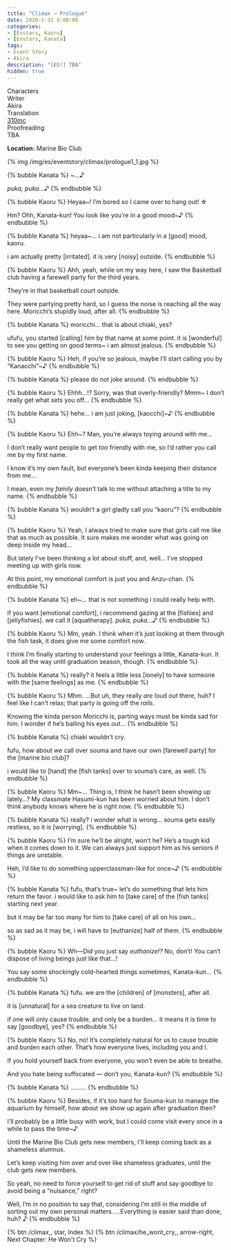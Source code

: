 ```yaml
---
title: "Climax – Prologue"
date: 2020-1-31 9:00:00
categories:
- [Enstars, Kaoru]
- [Enstars, Kanata]
tags:
- Event Story
- Akira
description: "[ES!] TBA"
hidden: true
---
```

<div class="three-wrapper" style="--storyColor:#965e7d;--storyColor-rgb:150,94,125;--storyColor-h:326.8;--storyColor-s: 23%;--storyColor-l:47.8%;">
    <div class="info-area">
        <div class="info">
            <div class="info-item characters">
                <div class="label">
                    Characters
                </div>
                <div class="value">
                <a href="/categories/Enstars/Kaoru" character="Kaoru"></a>
                <a href="/categories/Enstars/Kanata" character="Kanata"></a>
                </div>
            </div>
            <div class="info-item one">
                <div class="label">
                    Writer
                </div>
                <div class="value">
                    Akira
                </div>
            </div>
            <div class="info-item two">
                <div class="label">
                    Translation
                </div>
                <div class="value">
                    <a href="/about">310mc</a>
                </div>
            </div>
            <div class="info-item three">
                <div class="label">
                   Proofreading
                </div>
                <div class="value">
                    TBA
                </div>
            </div>
        </div>
    </div>
</div>

<!-- more -->

<div class="msr-location">
    <p><span><b>Location:</b> Marine Bio Club</span></p>
</div>

{% img /img/es/eventstory/climax/prologue1_1.jpg %}

{% bubble Kanata %}
~…♪

*puka, puka…♪*
{% endbubble %}

{% bubble Kaoru %}
Heyaa~! I’m bored so I came over to hang out! ☆

Hm? Ohh, Kanata-kun! You look like you’re in a good mood~♪
{% endbubble %}

{% bubble Kanata %}
heyaa~… i am not particularly in a [good] mood, kaoru.

i am actually pretty [irritated]. it is very [noisy] outside.
{% endbubble %}

{% bubble Kaoru %}
Ahh, yeah, while on my way here, I saw the Basketball club having a farewell party for the third years.

They’re in that basketball court outside.

They were partying pretty hard, so I guess the noise is reaching all the way here. Moricchi’s stupidly loud, after all.
{% endbubble %}

{% bubble Kanata %}
moricchi… that is about chiaki, yes?

ufufu, you started [calling] him by that name at some point. it is [wonderful] to see you getting on good terms~ i am almost jealous.
{% endbubble %}

{% bubble Kaoru %}
Heh, if you’re so jealous, maybe I’ll start calling you by “Kanacchi”~♪
{% endbubble %}

{% bubble Kanata %}
please do not joke around.
{% endbubble %}

{% bubble Kaoru %}
Ehhh…!? Sorry, was that overly-friendly? Mmm~ I don’t really get what sets you off…
{% endbubble %}

{% bubble Kanata %}
hehe… i am just joking, [kaocchi]~♪
{% endbubble %}

{% bubble Kaoru %}
Ehh~? Man, you’re always toying around with me…

I don’t really want people to get *too* friendly with me, so I’d rather you call me by my first name.

I know it’s my own fault, but everyone’s been kinda keeping their distance from me…

I mean, even my *family* doesn’t talk to me without attaching a title to my name.
{% endbubble %}

{% bubble Kanata %}
wouldn’t a girl gladly call you “kaoru”?
{% endbubble %}

{% bubble Kaoru %}
Yeah, I always tried to make sure that girls call me like that as much as possible. It sure makes me wonder what was going on deep inside my head…

But lately I’ve been thinking a lot about stuff, and, well… I’ve stopped meeting up with girls now.

At this point, my emotional comfort is just you and Anzu-chan.
{% endbubble %}

{% bubble Kanata %}
eh~… that is not something i could really help with.

if you want [emotional comfort], i recommend gazing at the [fishies] and [jellyfishies]. we call it [aquatherapy]. *puka, puka…♪*
{% endbubble %}

{% bubble Kaoru %}
Mm, yeah. I think when it’s just looking at them through the fish task, it does give me some comfort now.

I think I’m finally starting to understand your feelings a little, Kanata-kun. It took all the way until graduation season, though.
{% endbubble %}

{% bubble Kanata %}
really? it feels a little less [lonely] to have someone with the [same feelings] as me.
{% endbubble %}

{% bubble Kaoru %}
Mhm.  …But uh, they really <em>are</em> loud out there, huh? I feel like I can’t relax; that party is going off the *rails.*

Knowing the kinda person Moricchi is, parting ways must be kinda sad for him. I wonder if he’s balling his eyes out…
{% endbubble %}

{% bubble Kanata %}
chiaki wouldn’t cry.

fufu, how about we call over souma and have our own [farewell party] for the [marine bio club]?

i would like to [hand] the [fish tanks] over to souma’s care, as well.
{% endbubble %}

{% bubble Kaoru %}
Mm~… Thing is, I think he hasn’t been showing up lately…? My classmate Hasumi-kun has been worried about him. I don’t think anybody knows where he is right now.
{% endbubble %}

{% bubble Kanata %}
really? i wonder what is wrong… souma gets easily restless, so it is [worrying].
{% endbubble %}

{% bubble Kaoru %}
I’m sure he’ll be alright, won’t he? He’s a tough kid when it comes down to it. We can always just support him as his seniors if things are unstable.

Heh, I’d like to do something upperclassman-like for once~♪
{% endbubble %}

{% bubble Kanata %}
fufu, that’s true~ let’s do something that lets him return the favor. i would like to ask him to [take care] of the [fish tanks] starting next year.

but it may be far too many for him to [take care] of all on his own…

so as sad as it may be, i will have to [euthanize] half of them.
{% endbubble %}

{% bubble Kaoru %}
Wh—Did you just say <em>euthanize!?</em> No, don’t! You can’t dispose of living beings just like that…!

You say some shockingly cold-hearted things sometimes, Kanata-kun…
{% endbubble %}

{% bubble Kanata %}
fufu. we are the [children] of [monsters], after all.

it is [unnatural] for a sea creature to live on land.

if one will only cause trouble, and only be a burden… it means it is time to say [goodbye], yes?
{% endbubble %}

{% bubble Kaoru %}
No, no! It’s completely natural for us to cause trouble and burden each other. That’s how everyone lives, including you and I.

If you hold yourself back from everyone, you won’t even be able to breathe.

And you hate being suffocated — don’t you, Kanata-kun?
{% endbubble %}

{% bubble Kanata %}
………
{% endbubble %}

{% bubble Kaoru %}
Besides, if it’s too hard for Souma-kun to manage the aquarium by himself, how about we show up again after graduation then?

I’ll probably be a little busy with work, but I could come visit every once in a while to pass the time~♪

Until the Marine Bio Club gets new members, I'll keep coming back as a shameless alumnus.

Let’s keep visiting him over and over like shameless graduates, until the club gets new members.

So yeah, no need to force yourself to get rid of stuff and say goodbye to avoid being a “nuisance,” right?

Well, I’m in no position to say that, considering I’m still in the middle of sorting out my own personal matters. …Everything is easier said than done, huh? ♪
{% endbubble %}

<div toc>
{% btn /climax,, star, Index %}
{% btn /climax/he_wont_cry,, arrow-right, Next Chapter: He Won't Cry %}
</div>
